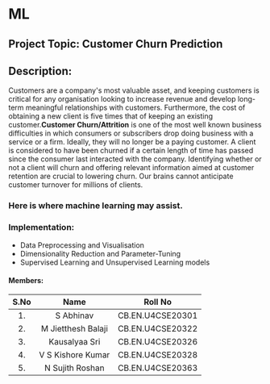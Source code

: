 # ML
## Project Topic: Customer Churn Prediction
## Description: 
Customers are a company's most valuable asset, and keeping customers is critical for any organisation looking to increase revenue and develop long-term meaningful 
relationships with customers. Furthermore, the cost of obtaining a new client is five times that of keeping an existing customer.**Customer Churn/Attrition** is one of the most well known business difficulties in which consumers or subscribers drop doing business with a service or a firm. Ideally, they will no longer be a paying customer. A client is considered to have been churned if a certain length of time has passed since the consumer last interacted with the company. Identifying whether or not a client will churn and offering relevant information aimed at customer retention are crucial to lowering churn. Our brains cannot anticipate customer turnover for millions of clients.  
### Here is where **machine learning may assist.**

### Implementation:
  * Data Preprocessing and Visualisation
  * Dimensionality Reduction and Parameter-Tuning
  * Supervised Learning and Unsupervised Learning models
#### Members:
| S.No      | Name | Roll No     |
| :---:        |    :----:   |          :---: |
| 1.      | S Abhinav      | CB.EN.U4CSE20301   |
| 2.   | M Jietthesh Balaji       | CB.EN.U4CSE20322      |
| 3.      | Kausalyaa Sri       | CB.EN.U4CSE20326   |
| 4.   | V S Kishore Kumar        | CB.EN.U4CSE20328      |
| 5.   | N Sujith Roshan        | CB.EN.U4CSE20363      |
